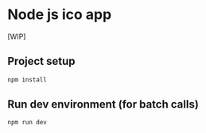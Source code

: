 # Node js ico app 
[WIP]

## Project setup
``` bash
npm install
```

## Run dev environment (for batch calls)
``` bash
npm run dev
```